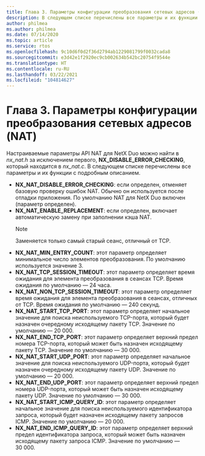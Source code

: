 ```yaml
---
title: Глава 3. Параметры конфигурации преобразования сетевых адресов (NAT)
description: В следующем списке перечислены все параметры и их функции с подробным описанием.
author: philmea
ms.author: philmea
ms.date: 07/14/2020
ms.topic: article
ms.service: rtos
ms.openlocfilehash: 9c10d6f0d2f36d2794ab1229081799f0032cada8
ms.sourcegitcommit: e3d42e1f2920ec9cb002634b542bc20754f9544e
ms.translationtype: HT
ms.contentlocale: ru-RU
ms.lasthandoff: 03/22/2021
ms.locfileid: "104814627"
---
```

# <a name="chapter-3---nat-configuration-options"></a>Глава 3. Параметры конфигурации преобразования сетевых адресов (NAT)

Настраиваемые параметры API NAT для NetX Duo можно найти в *nx_nat.h* за исключением первого, **NX_DISABLE_ERROR_CHECKING**, который находится в *nx_nat.c*. В следующем списке перечислены все параметры и их функции с подробным описанием.

- **NX_NAT_DISABLE_ERROR_CHECKING**: если определен, отменяет базовую проверку ошибок NAT. Обычно он используется после отладки приложения. По умолчанию NAT для NetX Duo включен (параметр определен).
- **NX_NAT_ENABLE_REPLACEMENT**: если определен, включает автоматическую замену при заполнении кэша NAT.
  > [!NOTE]
  > Заменяется только самый старый сеанс, отличный от TCP.
- **NX_NAT_MIN_ENTRY_COUNT**: этот параметр определяет минимальное число элементов преобразования. По умолчанию используется значение 3.
- **NX_NAT_TCP_SESSION_TIMEOUT**: этот параметр определяет время ожидания для элемента преобразования в сеансах TCP. Время ожидания по умолчанию — 24 часа.
- **NX_NAT_NON_TCP_SESSION_TIMEOUT**: этот параметр определяет время ожидания для элемента преобразования в сеансах, отличных от TCP. Время ожидания по умолчанию — 240 секунд.
- **NX_NAT_START_TCP_PORT**: этот параметр определяет начальное значение для поиска неиспользуемого TCP-порта, который будет назначен очередному исходящему пакету TCP. Значение по умолчанию — 20 000.
- **NX_NAT_END_TCP_PORT**: этот параметр определяет верхний предел номера TCP-порта, который может быть назначен исходящему пакету TCP. Значение по умолчанию — 30 000.
- **NX_NAT_START_UDP_PORT**: этот параметр определяет начальное значение для поиска неиспользуемого UDP-порта, который будет назначен очередному исходящему пакету UDP. Значение по умолчанию — 20 000.
- **NX_NAT_END_UDP_PORT**: этот параметр определяет верхний предел номера UDP-порта, который может быть назначен исходящему пакету UDP. Значение по умолчанию — 30 000.
- **NX_NAT_START_ICMP_QUERY_ID**: этот параметр определяет начальное значение для поиска неиспользуемого идентификатора запроса, который будет назначен исходящему пакету запросов ICMP. Значение по умолчанию — 20 000.
- **NX_NAT_END_ICMP_QUERY_ID**: этот параметр определяет верхний предел идентификатора запроса, который может быть назначен исходящему пакету запроса ICMP. Значение по умолчанию — 30 000.
